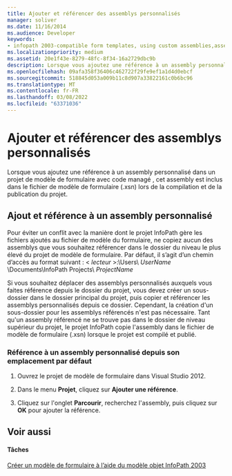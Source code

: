 ```yaml
---
title: Ajouter et référencer des assemblys personnalisés
manager: soliver
ms.date: 11/16/2014
ms.audience: Developer
keywords:
- infopath 2003-compatible form templates, using custom assemblies,assemblies [InfoPath 2007], adding custom using InfoPath 2003 object model
ms.localizationpriority: medium
ms.assetid: 20e1f43e-8279-48fc-8f34-16a2729dbc9b
description: Lorsque vous ajoutez une référence à un assembly personnalisé dans un projet de modèle de formulaire avec code managé , cet assembly est inclus dans le fichier de modèle de formulaire (.xsn) lors de la compilation et de la publication du projet.
ms.openlocfilehash: 09afa358f36406c462722f29fe9ef1a1d4d0ebcf
ms.sourcegitcommit: 518845d053a009b11c8d907a33822161c0b6bc96
ms.translationtype: MT
ms.contentlocale: fr-FR
ms.lasthandoff: 03/08/2022
ms.locfileid: "63371036"
---
```

# <a name="add-and-reference-custom-assemblies"></a>Ajouter et référencer des assemblys personnalisés

Lorsque vous ajoutez une référence à un assembly personnalisé dans un projet de modèle de formulaire avec code managé
, cet assembly est inclus dans le fichier de modèle de formulaire (.xsn) lors de la compilation et de la publication du projet.
  
## <a name="add-and-reference-a-custom-assembly"></a>Ajout et référence à un assembly personnalisé

Pour éviter un conflit avec la manière dont le projet InfoPath gère les fichiers ajoutés au fichier de modèle du formulaire, ne copiez aucun des assemblys que vous souhaitez référencer dans le dossier du niveau le plus élevé du projet de modèle de formulaire. Par défaut, il s’agit d’un chemin d’accès au format suivant : < *lecteur* >:\Users\  *UserName*  \Documents\InfoPath Projects\  *ProjectName* 
  
Si vous souhaitez déplacer des assemblys personnalisés auxquels vous faites référence depuis le dossier du projet, vous devez créer un sous-dossier dans le dossier principal du projet, puis copier et référencer les assemblys personnalisés depuis ce dossier. Cependant, la création d'un sous-dossier pour les assemblys référencés n'est pas nécessaire. Tant qu'un assembly référencé ne se trouve pas dans le dossier de niveau supérieur du projet, le projet InfoPath copie l'assembly dans le fichier de modèle de formulaire (.xsn) lorsque le projet est compilé et publié.
  
### <a name="reference-a-custom-assembly-from-its-default-location"></a>Référence à un assembly personnalisé depuis son emplacement par défaut

1. Ouvrez le projet de modèle de formulaire dans Visual Studio 2012.
    
2. Dans le menu **Projet**, cliquez sur **Ajouter une référence**.
    
3. Cliquez sur l'onglet **Parcourir**, recherchez l'assembly, puis cliquez sur **OK** pour ajouter la référence. 
    
## <a name="see-also"></a>Voir aussi

#### <a name="tasks"></a>Tâches

[Créer un modèle de formulaire à l’aide du modèle objet InfoPath 2003](how-to-create-a-form-template-using-the-infopath-2003-object-model.md)

